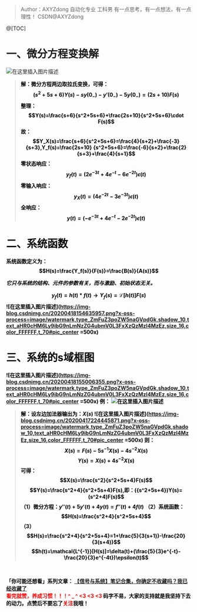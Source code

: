 >Author：AXYZdong
>自动化专业 工科男
>有一点思考，有一点想法，有一点理性！
>CSDN@AXYZdong

@[TOC]
# 一、微分方程变换解
![在这里插入图片描述](https://img-blog.csdnimg.cn/20200418153632979.png#pic_center)
><strong><font color=black>解：微分方程两边取拉氏变换，可得：
$$(s^2+5s+6)Y(s)-sy(0_{-})-y'(0_{-})-5y(0_{-})=(2s+10)F(s)$$
整理：
$$Y(s)=\frac{s+6}{s^2+5s+6}+\frac{2s+10}{s^2+5s+6}\cdot F(s)$$
故：$$Y_X(s)=\frac{s+6}{s^2+5s+6}=\frac{4}{s+2}+\frac{-3}{s+3},Y_f(s)=\frac{2s+10}
{s^2+5s+6}=\frac{-6}{s+2}+\frac{2}{s+3}+\frac{4}{s+1}$$
零状态响应：$$y_f(t)=(2e^{-3t}+4e^{-t}-6e^{-2t})\epsilon(t)$$
零输入响应：$$y_X(t)=( 4e^{-2t}-3e^{-3t})\epsilon(t)$$
全响应：$$y(t)=(-e^{-3t}+4e^{-t}-2e^{-2t})\epsilon(t)$$

# 二、系统函数
**系统函数定义为：**
$$H(s)=\frac{Y_f(s)}{F(s)}=\frac{B(s)}{A(s)}$$

*它只与系统的结构、元件的参数有关，而与激励、初始状态无关。*

$$y_f(t)=h(t)*f(t) \longrightarrow Y_f(s)=\mathcal{L}[h(t)]F(s)$$
![在这里插入图片描述](https://img-blog.csdnimg.cn/20200418154635957.png?x-oss-process=image/watermark,type_ZmFuZ3poZW5naGVpdGk,shadow_10,text_aHR0cHM6Ly9ibG9nLmNzZG4ubmV0L3FxXzQzMzI4MzEz,size_16,color_FFFFFF,t_70#pic_center =500x)
# 三、系统的s域框图
![在这里插入图片描述](https://img-blog.csdnimg.cn/20200418155006355.png?x-oss-process=image/watermark,type_ZmFuZ3poZW5naGVpdGk,shadow_10,text_aHR0cHM6Ly9ibG9nLmNzZG4ubmV0L3FxXzQzMzI4MzEz,size_16,color_FFFFFF,t_70#pic_center =500x)
**例：**
![在这里插入图片描述](https://img-blog.csdnimg.cn/20200418155328304.png?x-oss-process=image/watermark,type_ZmFuZ3poZW5naGVpdGk,shadow_10,text_aHR0cHM6Ly9ibG9nLmNzZG4ubmV0L3FxXzQzMzI4MzEz,size_16,color_FFFFFF,t_70#pic_center)
><strong><font color=black>解：设左边加法器输出为：$X(s)$
![在这里插入图片描述](https://img-blog.csdnimg.cn/20200417224445871.png?x-oss-process=image/watermark,type_ZmFuZ3poZW5naGVpdGk,shadow_10,text_aHR0cHM6Ly9ibG9nLmNzZG4ubmV0L3FxXzQzMzI4MzEz,size_16,color_FFFFFF,t_70#pic_center =500x)
则：$$X(s)=F(s)-5s^{-1}X(s)-4s^{-2}X(s)$$
$$Y(s)=X(s)+4s^{-2}X(s)$$
可得：$$X(s)=\frac{s^2}{s^2+5s+4}F(s)$$
$$Y(s)=\frac{s^2+4}{s^2+5s+4}F(s),即：({s^2+5s+4})Y(s)=(s^2+4)F(s)$$
（1）微分方程：$y''(t)+5y'(t)+4y(t)=f''(t)+4f(t)$
（2）系统函数：$$H(s)=\frac{s^2+4}{s^2+5s+4}$$
（3）$$H(s)=\frac{s^2+4}{s^2+5s+4}=1+\frac{5}{3(s+1)}-\frac{20}{3(s+4)}$$
$$h(t)=\mathcal{L^{-1}}[H(s)]=\delta(t)+(\frac{5}{3}e^{-t}-\frac{20}{3}e^{-4t})\epsilon(t)$$

 <br>

「你可能还想看」系列文章：
[【信号与系统】笔记合集，你确定不收藏吗？我已经收藏了](https://axyzdong.blog.csdn.net/article/details/105909575)
 \
 <strong> <font color=red><strong>看完就赞，养成习惯！！！^ _ ^ <3 <3 <3</font>
 码字不易，大家的支持就是我坚持下去的动力。点赞后不要忘了<font color=red>关注</font>我哦！

